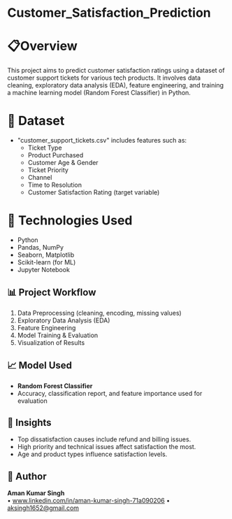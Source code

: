 # Customer_Satisfaction_Prediction
# 📋Overview
This project aims to predict customer satisfaction ratings using a dataset of customer support tickets for various tech products. It involves data cleaning, exploratory data analysis (EDA), feature engineering, and training a machine learning model (Random Forest Classifier) in Python.
# 📁 Dataset
- "customer_support_tickets.csv" includes features such as:
  - Ticket Type
  - Product Purchased
  - Customer Age & Gender
  - Ticket Priority
  - Channel
  - Time to Resolution
  - Customer Satisfaction Rating (target variable)

# 🔧 Technologies Used
- Python
- Pandas, NumPy
- Seaborn, Matplotlib
- Scikit-learn (for ML)
- Jupyter Notebook

## 📊 Project Workflow
1. Data Preprocessing (cleaning, encoding, missing values)
2. Exploratory Data Analysis (EDA)
3. Feature Engineering
4. Model Training & Evaluation
5. Visualization of Results

## 📈 Model Used
- **Random Forest Classifier**
- Accuracy, classification report, and feature importance used for evaluation

## 📌 Insights
- Top dissatisfaction causes include refund and billing issues.
- High priority and technical issues affect satisfaction the most.
- Age and product types influence satisfaction levels.

## 🔗 Author
**Aman Kumar Singh**  
• www.linkedin.com/in/aman-kumar-singh-71a090206
• aksingh1652@gmail.com


